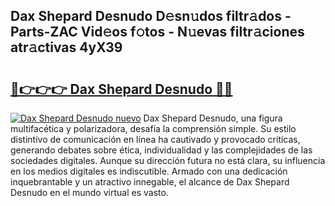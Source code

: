 ## Dax Shepard Desnudo D𝚎sn𝚞dos filtr𝚊dos - Parts-ZAC Vid𝚎os f𝚘tos - N𝚞evas filtr𝚊ciones atr𝚊ctivas 4yX39

# <h2><a href="http://mb2wvk.tromn.icu/?c=Dax+Shepard+Desnudo">🔗👉👉👉 Dax Shepard Desnudo 🔗🔗</a></h2>

[![Dax Shepard Desnudo nuevo](https://i.imgur.com/pEAQMta.gif)](http://mb2wvk.tromn.icu/?c=Dax+Shepard+Desnudo)
Dax Shepard Desnudo, una figura multifacética y polarizadora, desafía la comprensión simple. Su estilo distintivo de comunicación en línea ha cautivado y provocado críticas, generando debates sobre ética, individualidad y las complejidades de las sociedades digitales. Aunque su dirección futura no está clara, su influencia en los medios digitales es indiscutible. Armado con una dedicación inquebrantable y un atractivo innegable, el alcance de Dax Shepard Desnudo en el mundo virtual es vasto.
